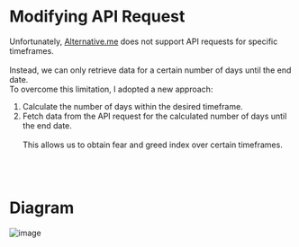 # Modifying API Request
Unfortunately, [Alternative.me](https://alternative.me/crypto/fear-and-greed-index/#api) does not support API requests for specific timeframes. </br></br>
Instead, we can only retrieve data for a certain number of days until the end date.</br>
To overcome this limitation, I adopted a new approach:
1. Calculate the number of days within the desired timeframe.
2. Fetch data from the API request for the calculated number of days until the end date. </br></br>
This allows us to obtain fear and greed index over certain timeframes.

</br></br>

# Diagram

![image](https://github.com/juho-creator/Crypto_AlgoTrading/assets/72856990/16a15404-f58e-48aa-8846-5a816d33e272)


